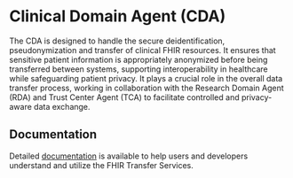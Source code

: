 # Clinical Domain Agent (CDA)

The CDA is designed to handle the secure deidentification, pseudonymization and transfer of clinical
FHIR resources. It ensures that sensitive patient information is appropriately anonymized before
being transferred between systems, supporting interoperability in healthcare while safeguarding
patient privacy. It plays a crucial role in the overall data transfer process, working in
collaboration with the Research Domain Agent (RDA) and Trust Center Agent (TCA) to facilitate
controlled and privacy-aware data exchange.

## Documentation

Detailed [documentation](https://medizininformatik-initiative.github.io/fts-next/) is available to
help users and developers understand and utilize the FHIR Transfer Services.
